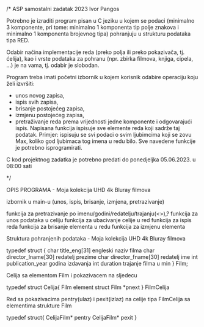 /*
ASP samostalni zadatak 2023 Ivor Pangos

Potrebno je izraditi program pisan u C jeziku u kojem se podaci (minimalno 3 komponente, pri tome: minimalno 1 komponenta tip polje znakova i minimalno 1 komponenta brojevnog tipa) pohranjuju u strukturu podataka tipa RED.

Odabir načina implementacije reda (preko polja ili preko pokazivača, tj. ćelija), kao i vrste podataka za pohranu (npr. zbirka filmova, knjiga, cipela, ...) je na vama, tj. odabir je slobodan.

Program treba imati početni izbornik u kojem korisnik odabire operaciju koju želi izvršiti:
- unos novog zapisa,   
- ispis svih zapisa,
- brisanje postojećeg zapisa,
- izmjenu postojećeg zapisa,
- pretraživanje reda prema vrijednosti jedne komponente i odgovarajući ispis. Napisana funkcija ispisuje sve elemente reda koji sadrže taj podatak. Primjer: ispisuju se svi podaci o svim ljubimcima koji se zovu Max, koliko god ljubimaca tog imena u redu bilo.
Sve navedene funkcije je potrebno isprogramirati.

C kod projektnog zadatka je potrebno predati do ponedjeljka 05.06.2023. u 08:00 sati

*/



OPIS PROGRAMA -  Moja kolekcija UHD 4k Bluray filmova




izbornik u main-u (unos, ispis, brisanje, izmjena, pretrazivanje)




funkcija za pretrazivanje po imenu/godini/redatelju/trajanju(<>),?
funkcija za unos podataka u celiju
funkcija za ubacivanje celije u red
funkcija za ispis reda
funkcija za brisanje elementa u redu
funkcija za izmjenu elementa



Struktura pohranjenih podataka - Moja kolekcija UHD 4k Bluray filmova

typedef struct {
char title_eng[31]      engleski naziv filma
char director_lname[30] redatelj prezime
char director_fname[30] redatelj ime
int publication_year    godina izdavanja
int duration            trajanje filma u min
} Film;


Celija sa elementom Film i pokazivacem na sljedecu

typedef struct Celija{
    Film element
    struct Film *pnext
} FilmCelija


Red sa pokazivacima pentry(ulaz) i pexit(izlaz) na celije tipa FilmCelija sa elementima strukture Film

typedef struct{
    CelijaFilm* pentry
    CelijaFilm* pexit
}




